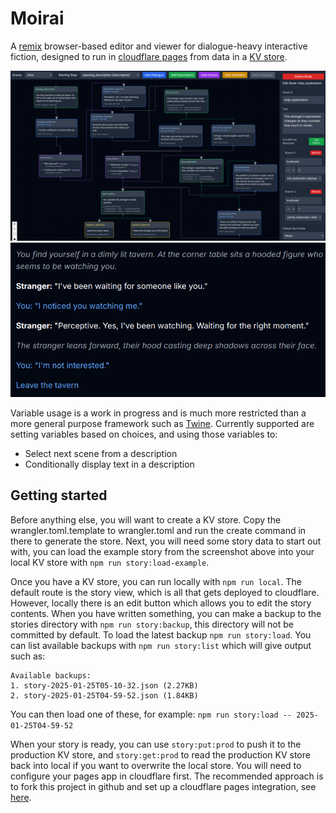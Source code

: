 # Moirai

A [remix](https://remix.run/) browser-based editor and viewer for dialogue-heavy interactive fiction, designed to run 
in [cloudflare pages](https://pages.cloudflare.com/) from data in a [KV store](https://developers.cloudflare.com/kv/).

![Editor](/example/example-edit.png?raw=true "Editor")
![Viewer](/example/example-view.png?raw=true "Viewer")

Variable usage is a work in progress and is much more restricted than a more general purpose framework such as 
[Twine](https://twinery.org/). Currently supported are setting variables based on choices, and using those variables
to:
- Select next scene from a description
- Conditionally display text in a description

## Getting started

Before anything else, you will want to create a KV store. Copy the wrangler.toml.template to wrangler.toml and run the 
create command in there to generate the store. Next, you will need some story data to start out with, you can load the 
example story from the screenshot above into your local KV store with `npm run story:load-example`.

Once you have a KV store, you can run locally with `npm run local`. The default route is the story view, which is all 
that gets deployed to cloudflare. However, locally there is an edit button which allows you to edit the story contents.
When you have written something, you can make a backup to the stories directory with `npm run story:backup`, this 
directory will not be committed by default. To load the latest backup `npm run story:load`. You can list available 
backups with `npm run story:list` which will give output such as:
```
Available backups:
1. story-2025-01-25T05-10-32.json (2.27KB)
2. story-2025-01-25T04-59-52.json (1.84KB)
```
You can then load one of these, for example: `npm run story:load -- 2025-01-25T04-59-52`

When your story is ready, you can use `story:put:prod` to push it to the production KV store, and `story:get:prod` to 
read the production KV store back into local if you want to overwrite the local store. You will need to configure your 
pages app in cloudflare first. The recommended approach is to fork this project in github and set up a cloudflare pages
integration, see [here](https://developers.cloudflare.com/pages/framework-guides/deploy-a-remix-site/).
